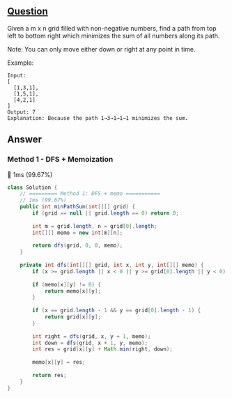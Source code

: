 ## [Question](https://leetcode.com/problems/minimum-path-sum/)

Given a m x n grid filled with non-negative numbers, find a path from top left to bottom right which minimizes the sum of all numbers along its path.

Note: You can only move either down or right at any point in time.

Example:
```
Input:
[
  [1,3,1],
  [1,5,1],
  [4,2,1]
]
Output: 7
Explanation: Because the path 1→3→1→1→1 minimizes the sum.
```

## Answer
### Method 1 - DFS + Memoization
:rocket: 1ms (99.67%) 
```java
class Solution {
    // ========= Method 1: DFS + memo ===========
    // 1ms (99.67%)
    public int minPathSum(int[][] grid) {
        if (grid == null || grid.length == 0) return 0;
        
        int m = grid.length, n = grid[0].length;
        int[][] memo = new int[m][n];
        
        return dfs(grid, 0, 0, memo);
    }
    
    private int dfs(int[][] grid, int x, int y, int[][] memo) {
        if (x >= grid.length || x < 0 || y >= grid[0].length || y < 0) return Integer.MAX_VALUE;
        
        if (memo[x][y] != 0) {
            return memo[x][y];
        }
        
        if (x == grid.length - 1 && y == grid[0].length - 1) {
            return grid[x][y];
        }
        
        int right = dfs(grid, x, y + 1, memo);
        int down = dfs(grid, x + 1, y, memo);
        int res = grid[x][y] + Math.min(right, down);
        
        memo[x][y] = res;
        
        return res;
    }
}
```
